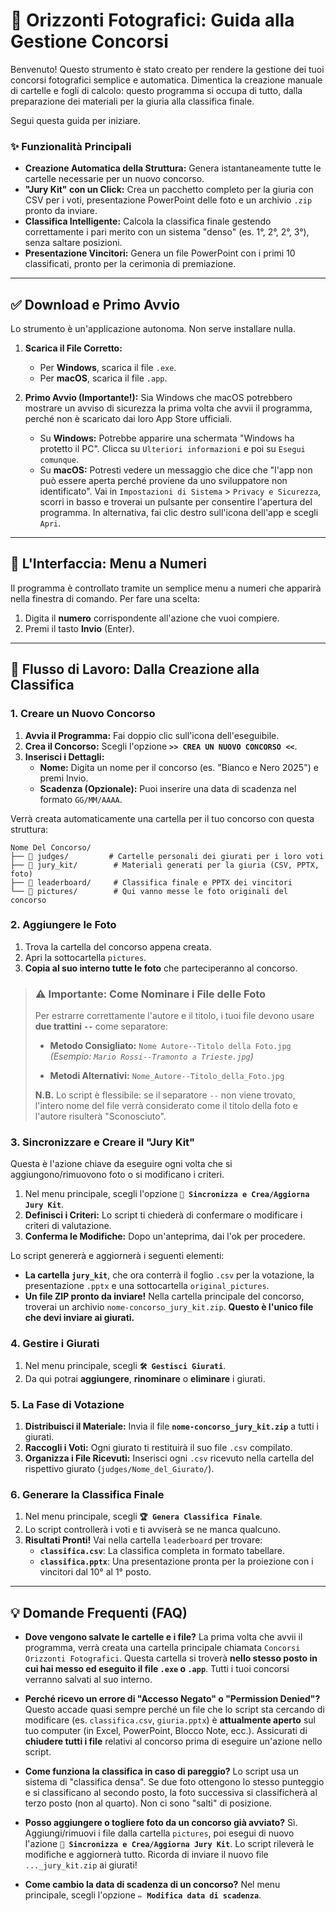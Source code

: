 # 🚀 Orizzonti Fotografici: Guida alla Gestione Concorsi

Benvenuto\! Questo strumento è stato creato per rendere la gestione dei tuoi concorsi fotografici semplice e automatica. Dimentica la creazione manuale di cartelle e fogli di calcolo: questo programma si occupa di tutto, dalla preparazione dei materiali per la giuria alla classifica finale.

Segui questa guida per iniziare.

### ✨ Funzionalità Principali

  * **Creazione Automatica della Struttura:** Genera istantaneamente tutte le cartelle necessarie per un nuovo concorso.
  * **"Jury Kit" con un Click:** Crea un pacchetto completo per la giuria con CSV per i voti, presentazione PowerPoint delle foto e un archivio `.zip` pronto da inviare.
  * **Classifica Intelligente:** Calcola la classifica finale gestendo correttamente i pari merito con un sistema "denso" (es. 1°, 2°, 2°, 3°), senza saltare posizioni.
  * **Presentazione Vincitori:** Genera un file PowerPoint con i primi 10 classificati, pronto per la cerimonia di premiazione.

-----

## ✅ Download e Primo Avvio

Lo strumento è un'applicazione autonoma. Non serve installare nulla.

1.  **Scarica il File Corretto:**

      * Per **Windows**, scarica il file `.exe`.
      * Per **macOS**, scarica il file `.app`.

2.  **Primo Avvio (Importante\!):**
    Sia Windows che macOS potrebbero mostrare un avviso di sicurezza la prima volta che avvii il programma, perché non è scaricato dai loro App Store ufficiali.

      * Su **Windows:** Potrebbe apparire una schermata "Windows ha protetto il PC". Clicca su `Ulteriori informazioni` e poi su `Esegui comunque`.
      * Su **macOS:** Potresti vedere un messaggio che dice che "l'app non può essere aperta perché proviene da uno sviluppatore non identificato". Vai in `Impostazioni di Sistema` \> `Privacy e Sicurezza`, scorri in basso e troverai un pulsante per consentire l'apertura del programma. In alternativa, fai clic destro sull'icona dell'app e scegli `Apri`.

-----

## 🔢 L'Interfaccia: Menu a Numeri

Il programma è controllato tramite un semplice menu a numeri che apparirà nella finestra di comando. Per fare una scelta:

1.  Digita il **numero** corrispondente all'azione che vuoi compiere.
2.  Premi il tasto **Invio** (Enter).

-----

## 📸 Flusso di Lavoro: Dalla Creazione alla Classifica

### 1\. Creare un Nuovo Concorso

1.  **Avvia il Programma:** Fai doppio clic sull'icona dell'eseguibile.
2.  **Crea il Concorso:** Scegli l'opzione **`>> CREA UN NUOVO CONCORSO <<`**.
3.  **Inserisci i Dettagli:**
      * **Nome:** Digita un nome per il concorso (es. "Bianco e Nero 2025") e premi Invio.
      * **Scadenza (Opzionale):** Puoi inserire una data di scadenza nel formato `GG/MM/AAAA`.

Verrà creata automaticamente una cartella per il tuo concorso con questa struttura:

```
Nome Del Concorso/
├── 📁 judges/         # Cartelle personali dei giurati per i loro voti
├── 📁 jury_kit/        # Materiali generati per la giuria (CSV, PPTX, foto)
├── 📁 leaderboard/     # Classifica finale e PPTX dei vincitori
└── 📁 pictures/        # Qui vanno messe le foto originali del concorso
```

### 2\. Aggiungere le Foto

1.  Trova la cartella del concorso appena creata.
2.  Apri la sottocartella `pictures`.
3.  **Copia al suo interno tutte le foto** che parteciperanno al concorso.

> ### ⚠️ **Importante: Come Nominare i File delle Foto**
>
> Per estrarre correttamente l'autore e il titolo, i tuoi file devono usare **due trattini `--`** come separatore:
>
>   * **Metodo Consigliato:** `Nome Autore--Titolo della Foto.jpg`
>     *(Esempio: `Mario Rossi--Tramonto a Trieste.jpg`)*
>
>   * **Metodi Alternativi:** `Nome_Autore--Titolo_della_Foto.jpg`
>
> **N.B.** Lo script è flessibile: se il separatore `--` non viene trovato, l'intero nome del file verrà considerato come il titolo della foto e l'autore risulterà "Sconosciuto".

### 3\. Sincronizzare e Creare il "Jury Kit"

Questa è l'azione chiave da eseguire ogni volta che si aggiungono/rimuovono foto o si modificano i criteri.

1.  Nel menu principale, scegli l'opzione **`🔄 Sincronizza e Crea/Aggiorna Jury Kit`**.
2.  **Definisci i Criteri:** Lo script ti chiederà di confermare o modificare i criteri di valutazione.
3.  **Conferma le Modifiche:** Dopo un'anteprima, dai l'ok per procedere.

Lo script genererà e aggiornerà i seguenti elementi:

  * **La cartella `jury_kit`**, che ora conterrà il foglio `.csv` per la votazione, la presentazione `.pptx` e una sottocartella `original_pictures`.
  * **Un file ZIP pronto da inviare\!** Nella cartella principale del concorso, troverai un archivio `nome-concorso_jury_kit.zip`. **Questo è l'unico file che devi inviare ai giurati.**

### 4\. Gestire i Giurati

1.  Nel menu principale, scegli **`🛠️ Gestisci Giurati`**.
2.  Da qui potrai **aggiungere**, **rinominare** o **eliminare** i giurati.

### 5\. La Fase di Votazione

1.  **Distribuisci il Materiale:** Invia il file **`nome-concorso_jury_kit.zip`** a tutti i giurati.
2.  **Raccogli i Voti:** Ogni giurato ti restituirà il suo file `.csv` compilato.
3.  **Organizza i File Ricevuti:** Inserisci ogni `.csv` ricevuto nella cartella del rispettivo giurato (`judges/Nome_del_Giurato/`).

### 6\. Generare la Classifica Finale

1.  Nel menu principale, scegli **`🏆 Genera Classifica Finale`**.
2.  Lo script controllerà i voti e ti avviserà se ne manca qualcuno.
3.  **Risultati Pronti\!** Vai nella cartella `leaderboard` per trovare:
      * **`classifica.csv`**: La classifica completa in formato tabellare.
      * **`classifica.pptx`**: Una presentazione pronta per la proiezione con i vincitori dal 10° al 1° posto.

-----

## 💡 Domande Frequenti (FAQ)

  * **Dove vengono salvate le cartelle e i file?**
    La prima volta che avvii il programma, verrà creata una cartella principale chiamata `Concorsi Orizzonti Fotografici`. Questa cartella si troverà **nello stesso posto in cui hai messo ed eseguito il file `.exe` o `.app`**. Tutti i tuoi concorsi verranno salvati al suo interno.

  * **Perché ricevo un errore di "Accesso Negato" o "Permission Denied"?**
    Questo accade quasi sempre perché un file che lo script sta cercando di modificare (es. `classifica.csv`, `giuria.pptx`) è **attualmente aperto** sul tuo computer (in Excel, PowerPoint, Blocco Note, ecc.). Assicurati di **chiudere tutti i file** relativi al concorso prima di eseguire un'azione nello script.

  * **Come funziona la classifica in caso di pareggio?**
    Lo script usa un sistema di "classifica densa". Se due foto ottengono lo stesso punteggio e si classificano al secondo posto, la foto successiva si classificherà al terzo posto (non al quarto). Non ci sono "salti" di posizione.

  * **Posso aggiungere o togliere foto da un concorso già avviato?**
    Sì. Aggiungi/rimuovi i file dalla cartella `pictures`, poi esegui di nuovo l'azione **`🔄 Sincronizza e Crea/Aggiorna Jury Kit`**. Lo script rileverà le modifiche e aggiornerà tutto. Ricorda di inviare il nuovo file `..._jury_kit.zip` ai giurati\!

  * **Come cambio la data di scadenza di un concorso?**
    Nel menu principale, scegli l'opzione **`✏️ Modifica data di scadenza`**.